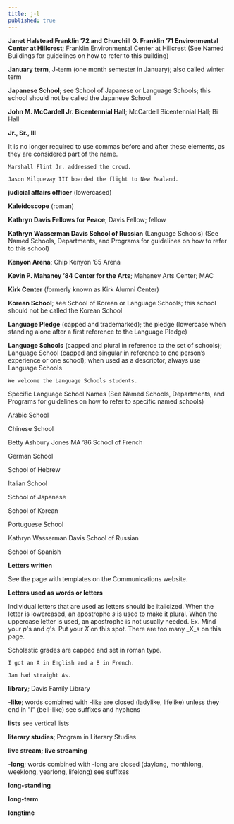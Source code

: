 ```yaml
---
title: j-l
published: true
---
```


**Janet Halstead Franklin ’72 and Churchill G. Franklin ’71 Environmental Center at Hillcrest**; Franklin Environmental Center at Hillcrest (See Named Buildings for guidelines on how to refer to this building)

**January term**, J-term (one month semester in January); also called winter term

**Japanese School**; see School of Japanese or Language Schools; this school should not be called the Japanese School

**John M. McCardell Jr. Bicentennial Hall**; McCardell Bicentennial Hall; Bi Hall

**Jr., Sr., III**

It is no longer required to use commas before and after these elements, as they are considered part of the name.

`Marshall Flint Jr. addressed the crowd.`

`Jason Milquevay III boarded the flight to New Zealand.`

**judicial affairs officer** (lowercased)

**Kaleidoscope** (roman)

**Kathryn Davis Fellows for Peace**; Davis Fellow; fellow

**Kathryn Wasserman Davis School of Russian** (Language Schools) (See Named Schools, Departments, and Programs for guidelines on how to refer to this school)

**Kenyon Arena**; Chip Kenyon ’85 Arena

**Kevin P. Mahaney ’84 Center for the Arts**; Mahaney Arts Center; MAC 

**Kirk Center** (formerly known as Kirk Alumni Center)

**Korean School**; see School of Korean or Language Schools; this school should not be called the Korean School

**Language Pledge** (capped and trademarked); the pledge (lowercase when standing alone after a first reference to the Language Pledge)

**Language Schools** (capped and plural in reference to the set of schools); Language School (capped and singular in reference to one person’s experience or one school); when used as a descriptor, always use Language Schools

`We welcome the Language Schools students.`

Specific Language School Names (See Named Schools, Departments, and Programs for guidelines on how to refer to specific named schools)

Arabic School

Chinese School

Betty Ashbury Jones MA ’86 School of French

German School

School of Hebrew

Italian School

School of Japanese

School of Korean

Portuguese School

Kathryn Wasserman Davis School of Russian

School of Spanish

**Letters written**

See the page with templates on the Communications website.

**Letters used as words or letters**

Individual letters that are used as letters should be italicized. When the letter is lowercased, an apostrophe _s_ is used to make it plural. When the uppercase letter is used, an apostrophe is not usually needed. Ex. Mind your _p_'s and _q_'s. Put your _X_ on this spot. There are too many _X_s on this page.

Scholastic grades are capped and set in roman type.

`I got an A in English and a B in French.`

`Jan had straight As.`

**library**; Davis Family Library

**-like**; words combined with -like are closed (ladylike, lifelike) unless they end in "l" (bell-like) see suffixes and hyphens

**lists** see vertical lists

**literary studies**; Program in Literary Studies

**live stream; live streaming**

**-long**; words combined with -long are closed (daylong, monthlong, weeklong, yearlong, lifelong) see suffixes

**long-standing**

**long-term**

**longtime**
